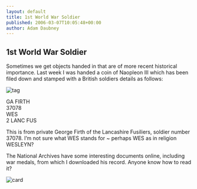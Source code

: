 ```yaml
---
layout: default
title: 1st World War Soldier
published: 2006-03-07T10:05:48+00:00
author: Adam Daubney
---
```

1st World War Soldier
---------------------

Sometimes we get objects handed in that are of more recent historical importance. Last week I was handed a coin of Naopleon III which has been filed down and stamped with a British soldiers details as follows:

![tag](https://finds.org.uk/images/adaubney/display/lin3059.jpg)

GA FIRTH  
37078  
WES  
2 LANC FUS

This is from private George Firth of the Lancashire Fusiliers, soldier number 37078. I’m not sure what WES stands for ~ perhaps WES as in religion WESLEYN?

The National Archives have some interesting documents online, including war medals, from which I downloaded his record. Anyone know how to read it?

![card](http://www.findsdatabase.org.uk/view/onfly-large.php/imageID__94166/image.jpg)

                             